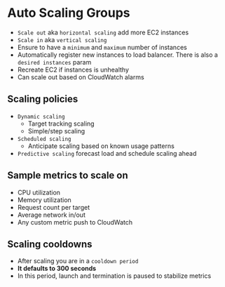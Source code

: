 # Auto Scaling Groups

- `Scale out` aka `horizontal scaling` add more EC2 instances
- `Scale in` aka `vertical scaling`
- Ensure to have a `minimum` and `maximum` number of instances
- Automatically register new instances to load balancer. There is also a `desired instances` param
- Recreate EC2 if instances is unhealthy
- Can scale out based on CloudWatch alarms

## Scaling policies

- `Dynamic scaling`
  - Target tracking scaling
  - Simple/step scaling
- `Scheduled scaling`
  - Anticipate scaling based on known usage patterns
- `Predictive scaling` forecast load and schedule scaling ahead

## Sample metrics to scale on

- CPU utilization
- Memory utilization
- Request count per target
- Average network in/out
- Any custom metric push to CloudWatch

## Scaling cooldowns

- After scaling  you are in a `cooldown period`
- **It defaults to 300 seconds**
- In this period, launch and termination is paused to stabilize metrics
